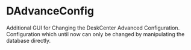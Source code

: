 # DAdvanceConfig
Additional GUI for Changing the DeskCenter Advanced Configuration. Configuration which until now can only be changed by manipulating the database directly.
